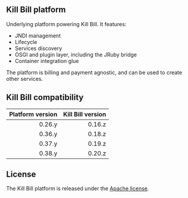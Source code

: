 ## Kill Bill platform

Underlying platform powering Kill Bill. It features:

* JNDI management
* Lifecycle
* Services discovery
* OSGI and plugin layer, including the JRuby bridge
* Container integration glue

The platform is billing and payment agnostic, and can be used to create other services.

Kill Bill compatibility
-----------------------

| Platform version | Kill Bill version |
| ---------------: | ----------------: |
| 0.26.y           | 0.16.z            |
| 0.36.y           | 0.18.z            |
| 0.37.y           | 0.19.z            |
| 0.38.y           | 0.20.z            |

## License

The Kill Bill platform is released under the [Apache license](http://www.apache.org/licenses/LICENSE-2.0).
